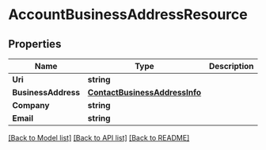 # AccountBusinessAddressResource

## Properties

Name | Type | Description | Notes
------------ | ------------- | ------------- | -------------
**Uri** | **string** |  | [optional] 
**BusinessAddress** | [**ContactBusinessAddressInfo**](ContactBusinessAddressInfo.md) |  | [optional] 
**Company** | **string** |  | [optional] 
**Email** | **string** |  | [optional] 

[[Back to Model list]](../README.md#documentation-for-models) [[Back to API list]](../README.md#documentation-for-api-endpoints) [[Back to README]](../README.md)


